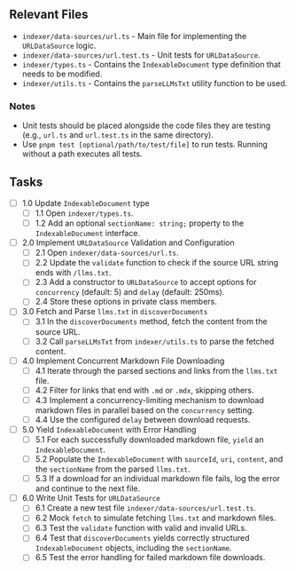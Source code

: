 ## Relevant Files

- `indexer/data-sources/url.ts` - Main file for implementing the `URLDataSource` logic.
- `indexer/data-sources/url.test.ts` - Unit tests for `URLDataSource`.
- `indexer/types.ts` - Contains the `IndexableDocument` type definition that needs to be modified.
- `indexer/utils.ts` - Contains the `parseLLMsTxt` utility function to be used.

### Notes

- Unit tests should be placed alongside the code files they are testing (e.g., `url.ts` and `url.test.ts` in the same directory).
- Use `pnpm test [optional/path/to/test/file]` to run tests. Running without a path executes all tests.

## Tasks

- [ ] 1.0 Update `IndexableDocument` type
  - [ ] 1.1 Open `indexer/types.ts`.
  - [ ] 1.2 Add an optional `sectionName: string;` property to the `IndexableDocument` interface.
- [ ] 2.0 Implement `URLDataSource` Validation and Configuration
  - [ ] 2.1 Open `indexer/data-sources/url.ts`.
  - [ ] 2.2 Update the `validate` function to check if the source URL string ends with `/llms.txt`.
  - [ ] 2.3 Add a constructor to `URLDataSource` to accept options for `concurrency` (default: 5) and `delay` (default: 250ms).
  - [ ] 2.4 Store these options in private class members.
- [ ] 3.0 Fetch and Parse `llms.txt` in `discoverDocuments`
  - [ ] 3.1 In the `discoverDocuments` method, fetch the content from the source URL.
  - [ ] 3.2 Call `parseLLMsTxt` from `indexer/utils.ts` to parse the fetched content.
- [ ] 4.0 Implement Concurrent Markdown File Downloading
  - [ ] 4.1 Iterate through the parsed sections and links from the `llms.txt` file.
  - [ ] 4.2 Filter for links that end with `.md` or `.mdx`, skipping others.
  - [ ] 4.3 Implement a concurrency-limiting mechanism to download markdown files in parallel based on the `concurrency` setting.
  - [ ] 4.4 Use the configured `delay` between download requests.
- [ ] 5.0 Yield `IndexableDocument` with Error Handling
  - [ ] 5.1 For each successfully downloaded markdown file, `yield` an `IndexableDocument`.
  - [ ] 5.2 Populate the `IndexableDocument` with `sourceId`, `uri`, `content`, and the `sectionName` from the parsed `llms.txt`.
  - [ ] 5.3 If a download for an individual markdown file fails, log the error and continue to the next file.
- [ ] 6.0 Write Unit Tests for `URLDataSource`
  - [ ] 6.1 Create a new test file `indexer/data-sources/url.test.ts`.
  - [ ] 6.2 Mock `fetch` to simulate fetching `llms.txt` and markdown files.
  - [ ] 6.3 Test the `validate` function with valid and invalid URLs.
  - [ ] 6.4 Test that `discoverDocuments` yields correctly structured `IndexableDocument` objects, including the `sectionName`.
  - [ ] 6.5 Test the error handling for failed markdown file downloads.
